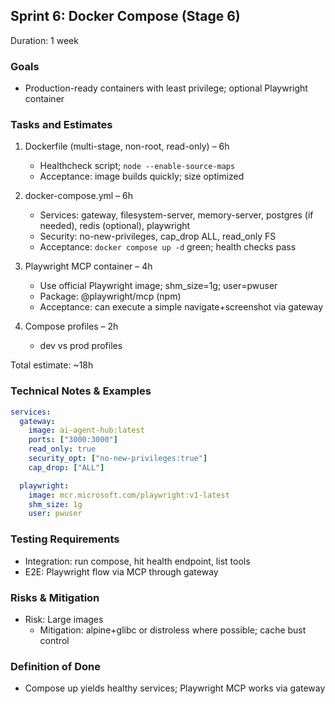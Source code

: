 ## Sprint 6: Docker Compose (Stage 6)

Duration: 1 week

### Goals

- Production-ready containers with least privilege; optional Playwright container

### Tasks and Estimates

1. Dockerfile (multi-stage, non-root, read-only) – 6h

   - Healthcheck script; `node --enable-source-maps`
   - Acceptance: image builds quickly; size optimized

2. docker-compose.yml – 6h

   - Services: gateway, filesystem-server, memory-server, postgres (if needed), redis (optional), playwright
   - Security: no-new-privileges, cap_drop ALL, read_only FS
   - Acceptance: `docker compose up -d` green; health checks pass

3. Playwright MCP container – 4h

   - Use official Playwright image; shm_size=1g; user=pwuser
   - Package: @playwright/mcp (npm)
   - Acceptance: can execute a simple navigate+screenshot via gateway

4. Compose profiles – 2h
   - dev vs prod profiles

Total estimate: ~18h

### Technical Notes & Examples

```yaml
services:
  gateway:
    image: ai-agent-hub:latest
    ports: ["3000:3000"]
    read_only: true
    security_opt: ["no-new-privileges:true"]
    cap_drop: ["ALL"]

  playwright:
    image: mcr.microsoft.com/playwright:v1-latest
    shm_size: 1g
    user: pwuser
```

### Testing Requirements

- Integration: run compose, hit health endpoint, list tools
- E2E: Playwright flow via MCP through gateway

### Risks & Mitigation

- Risk: Large images
  - Mitigation: alpine+glibc or distroless where possible; cache bust control

### Definition of Done

- Compose up yields healthy services; Playwright MCP works via gateway
